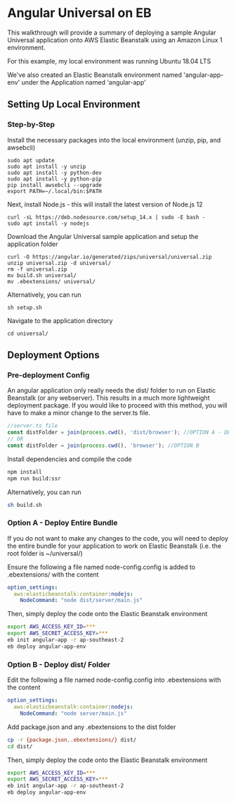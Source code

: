 # Angular Universal on EB

This walkthrough will provide a summary of deploying a sample Angular Universal application onto AWS Elastic Beanstalk using an Amazon Linux 1 environment.

For this example, my local environment was running Ubuntu 18.04 LTS

We've also created an Elastic Beanstalk environment named 'angular-app-env' under the Application named 'angular-app'

## Setting Up Local Environment

### Step-by-Step

Install the necessary packages into the local environment (unzip, pip, and awsebcli)

```
sudo apt update
sudo apt install -y unzip
sudo apt install -y python-dev
sudo apt install -y python-pip
pip install awsebcli --upgrade
export PATH=~/.local/bin:$PATH
```
Next, install Node.js - this will install the latest version of Node.js 12
```
curl -sL https://deb.nodesource.com/setup_14.x | sudo -E bash -
sudo apt install -y nodejs
```

Download the Angular Universal sample application and setup the application folder

```
curl -O https://angular.io/generated/zips/universal/universal.zip 
unzip universal.zip -d universal/
rm -f universal.zip
mv build.sh universal/
mv .ebextensions/ universal/
```

Alternatively, you can run 
```
sh setup.sh
```

Navigate to the application directory

```
cd universal/
```

## Deployment Options

### Pre-deployment Config

An angular application only really needs the dist/ folder to run on Elastic Beanstalk (or any webserver). This results in a much more lightweight deployment package. If you would like to proceed with this method, you will have to make a minor change to the server.ts file.

```javascript
//server.ts file
const distFolder = join(process.cwd(), 'dist/browser'); //OPTION A - DEFAULT
// OR
const distFolder = join(process.cwd(), 'browser'); //OPTION B
```

Install dependencies and compile the code

```bash
npm install
npm run build:ssr
```

Alternatively, you can run 

```bash
sh build.sh
```

### Option A - Deploy Entire Bundle

If you do not want to make any changes to the code, you will need to deploy the entire bundle for your application to work on Elastic Beanstalk (i.e. the root folder is ~/universal/)

Ensure the following a file named node-config.config is added to .ebextensions/ with the content
```yaml
option_settings:
  aws:elasticbeanstalk:container:nodejs:
    NodeCommand: "node dist/server/main.js"
```

Then, simply deploy the code onto the Elastic Beanstalk environment
```bash
export AWS_ACCESS_KEY_ID=***
export AWS_SECRET_ACCESS_KEY=***
eb init angular-app -r ap-southeast-2
eb deploy angular-app-env
```

### Option B - Deploy dist/ Folder 

Edit the following a file named node-config.config into .ebextensions with the content

```yaml
option_settings:
  aws:elasticbeanstalk:container:nodejs:
    NodeCommand: "node server/main.js"
```

Add package.json and any .ebextensions to the dist folder

```bash
cp -r {package.json,.ebextensions/} dist/
cd dist/
```

Then, simply deploy the code onto the Elastic Beanstalk environment

```bash
export AWS_ACCESS_KEY_ID=***
export AWS_SECRET_ACCESS_KEY=***
eb init angular-app -r ap-southeast-2
eb deploy angular-app-env
```

